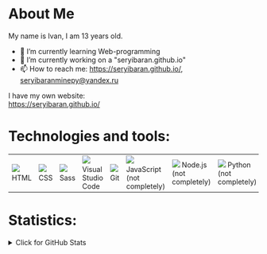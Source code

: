 # About Me
My name is Ivan, I am 13 years old.  
- 🌱 I’m currently learning Web-programming
- 🔭 I’m currently working on a "seryibaran.github.io"
- 📫 How to reach me: https://seryibaran.github.io/, seryibaranminepy@yandex.ru

I have my own website:  
https://seryibaran.github.io/

# Technologies and tools:
<table style="border-size:0px">
  <tr>
    <td style="border: none;" width="90"><img src="https://cdn.iconscout.com/icon/free/png-64/html-1175208.png"> HTML</td>
    <td style="border: none;" width="90"><img src="https://cdn.iconscout.com/icon/free/png-64/css-1175237.png"> CSS</td>
    <td style="border: none;" width="90"><img src="https://cdn.iconscout.com/icon/free/png-64/sass-226054.png"> Sass</td>
    <td style="border: none;" width="90"><img src="https://cdn.iconscout.com/icon/free/png-64/vscode-2945213.png"> Visual Studio Code</td>
    <td style="border: none;" width="90"><img src="https://cdn.iconscout.com/icon/free/png-64/git-225996.png"> Git</td>
    <td style="border: none;" width="90"><img src="https://cdn.iconscout.com/icon/free/png-64/js-3029998.png"> JavaScript (not completely)</td>
    <td style="border: none;" width="90"><img src="https://cdn.iconscout.com/icon/free/png-64/node-js-1174925.png"> Node.js (not completely)</td>
    <td style="border: none;" width="90"><img src="https://cdn.iconscout.com/icon/free/png-64/python-2-226051.png"> Python (not completely)</td>
  </tr>
</table>


# Statistics:
<details>
<summary>Click for GitHub Stats</summary>

[![](https://raw.githubusercontent.com/SeryiBaran/seryibaran/master/profile-summary-card-output/monokai/0-profile-details.svg)](https://github.com/vn7n24fzkq/github-profile-summary-cards)
[![](https://raw.githubusercontent.com/SeryiBaran/seryibaran/master/profile-summary-card-output/monokai/1-repos-per-language.svg)](https://github.com/vn7n24fzkq/github-profile-summary-cards) [![](https://raw.githubusercontent.com/SeryiBaran/seryibaran/master/profile-summary-card-output/monokai/2-most-commit-language.svg)](https://github.com/vn7n24fzkq/github-profile-summary-cards)
[![](https://raw.githubusercontent.com/SeryiBaran/seryibaran/master/profile-summary-card-output/monokai/3-stats.svg)](https://github.com/vn7n24fzkq/github-profile-summary-cards) [![](https://raw.githubusercontent.com/SeryiBaran/seryibaran/master/profile-summary-card-output/monokai/4-productive-time.svg)](https://github.com/vn7n24fzkq/github-profile-summary-cards)

![GitHub Activity Graph](https://activity-graph.herokuapp.com/graph?username=SeryiBaran)

![GitHub metrics](https://metrics.lecoq.io/SeryiBaran)
</details>
